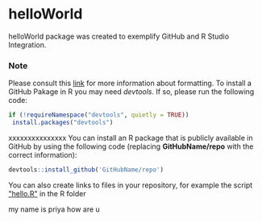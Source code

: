# helloWorld
helloWorld package was created to exemplify GitHub and R Studio Integration.
### Note
Please consult this [link]( https://docs.github.com/en/get-started/writing-on-github/getting-startedwith-writing-and-formatting-on-github/basic-writing-and-formatting-syntax) for more information
about formatting.
To install a GitHub Pakage in R you may need *devtools*. If so, please run the following code:
```R
if (!requireNamespace("devtools", quietly = TRUE))
 install.packages("devtools")
```
xxxxxxxxxxxxxxx You can install an R package that is publicly available in GitHub by using the following code
(replacing **GitHubName/repo** with the correct information):
```R
devtools::install_github('GitHubName/repo')

```
You can also create links to files in your repository, for example the script ["hello.R"](R/hello.R)
in the R folder 

my name is priya 
how are u 
